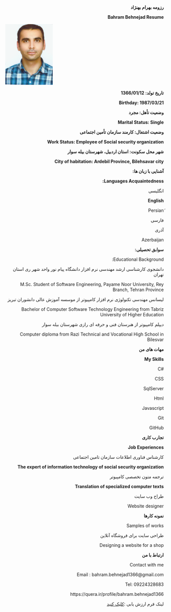 <p dir="rtl" align="right"><b>رزومه بهرام بهنژاد</b></p>
<p dir="rtl" align="right"><b>Bahram Behnejad Resume</b></p>
<img src="profile.png">
 <p dir="rtl" align="right"><b>تاریخ تولد: 1366/01/12</b></p>
 <p dir="rtl" align="right"><b> Birthday: 1987/03/21</b></p>
 <p dir="rtl" align="right"><b>وضعیت تأهل: مجرد </b></p>
 <p dir="rtl" align="right"><b>Marital Status: Single</b></p>
 <p dir="rtl" align="right"><b>وضعیت اشتغال: کارمند سازمان تأمین اجتماعی</b></p>
 <p dir="rtl" align="right"><b>Work Status: Employee of Social security organization</b></p>
 <p dir="rtl" align="right"><b>شهر محل سکونت: استان اردبیل، شهرستان بیله سوار</b></p>
 <p dir="rtl" align="right"><b>City of habitation: Ardebil Province, Bilehsavar city</b></p>
 <p dir="rtl" align="right"><b>آشنایی با زبان ها:</b></p>
 <p dir="rtl" align="right"><b>Languages Acquaintedness:</b></p>
 <p dir="rtl" align="right">انگلیسی</p>
 <p dir="rtl" align="right"><b>English</b></p>
 <p dir="rtl" align="right">َPersian</p>
 <p dir="rtl" align="right">فارسی</p>
 <p dir="rtl" align="right">آذری</p>
 <p dir="rtl" align="right">Azerbaijan</p>
<p dir="rtl" align="right"><b>سوابق تحصیلی: </b></p>
<p dir="rtl" align="right">Educational Background:</p>
<p dir="rtl" align="right">دانشجوی کارشناسی ارشد مهندسی نرم افزار دانشگاه پیام نور واحد شهر ری استان تهران </p>
<p dir="rtl" align="right">M.Sc. Student of Software Engineering, Payame Noor University, Rey Branch, Tehran Province</p>
<p dir="rtl" align="right"> لیسانس مهندسی تکنولوژی نرم افزار کامپیوتر از موسسه آموزش عالی دانشوران تبریز </p>
<p dir="rtl" align="right">Bachelor of Computer Software Technology Engineering from Tabriz University of Higher Education</p>
<p dir="rtl" align="right">دیپلم کامپیوتر از هنرستان فنی و حرفه ای رازی شهرستان بیله سوار </p>
<p dir="rtl" align="right">Computer diploma from Razi Technical and Vocational High School in Bilesvar</p>
 <p dir="rtl" align="right"><b>مهات های من</b></p>
 <p dir="rtl" align="right"><b>My Skills</b></p>
 <p align="right">C#</p>
 <p align="right">CSS</p>
 <p align="right">SqlServer</p>
 <p align="right">Html</p>
 <p align="right">Javascript</p>
 <p align="right">Git</p>
 <p align="right">GitHub</p>
 <p align="right"><b>تجارب کاری</b></p>
 <p dir="rtl" align="right"><b>Job Experiences</b></p>
   <p align="right">کارشناس فناوری اطلاعات سازمان تامین اجتماعی</p>
   <p dir="rtl" align="right"><b>The expert of information technology of social security organization</b></p>
   <p align="right">ترجمه متون تخصصی کامپیوتر</p>
   <p dir="rtl" align="right"><b>Translation of specialized computer texts</b></p>
   <p align="right">طراح وب سایت</p>
   <p align="right">Website designer</p>
   
 <p align="right"><b>نمونه کارها</b></p>
 <p align="right">Samples of works</p>
 <p align="right">طراحی سایت برای فروشگاه آنلاین</p>
 <p align="right">Designing a website for a shop</p>
 <p align="right"><b>ارتباط با من</b></p>
 <p align="right">Contact with me</p>
  <p align="right">Email : bahram.behnejad1366@gmail.com</p>
  <p align="right">Tel: 09224328683</p>
<p align="right">https://quera.ir/profile/bahram.behnejad1366</p>
<p align="right"> لینک فرم ارزش یابی :<a href="BB_CV_CheckList_AR_3983 (1).pdf">کلیک کنید</a></p>
